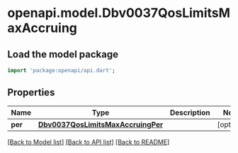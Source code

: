 # openapi.model.Dbv0037QosLimitsMaxAccruing

## Load the model package
```dart
import 'package:openapi/api.dart';
```

## Properties
Name | Type | Description | Notes
------------ | ------------- | ------------- | -------------
**per** | [**Dbv0037QosLimitsMaxAccruingPer**](Dbv0037QosLimitsMaxAccruingPer.md) |  | [optional] 

[[Back to Model list]](../README.md#documentation-for-models) [[Back to API list]](../README.md#documentation-for-api-endpoints) [[Back to README]](../README.md)


